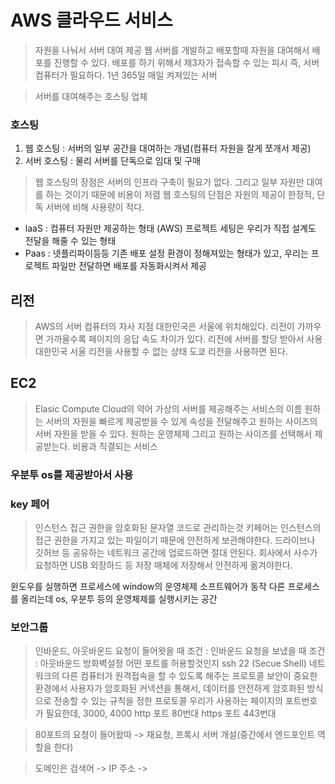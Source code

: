 # AWS 클라우드 서비스
> 자원을 나눠서 서버 대여 제공
> 웹 서버를 개발하고 배포할때 자원을 대여해서 배포를 진행할 수 있다.
> 배포를 하기 위해서 제3자가  접속할 수 있는 피시 즉, 서버 컴퓨터가 필요하다.
> 1년 365일 매일 켜져있는 서버

> 서버를 대여해주는 호스팅 업체

### 호스팅
1. 웹 호스팅 : 서버의 일부 공간을 대여하는 개념(컴퓨터 자원을 잘게 쪼개서 제공)
2. 서버 호스팅 : 물리 서버를 단독으로 임대 및 구매

> 웹 호스팅의 장점은 서버의 인프라 구축이 필요가 없다. 그리고 일부 자원만 대여를 하는 것이기 때문에 비용이 저렴
> 웹 호스팅의 단점은 자원의 제공이 한정적, 단독 서버에 비해 사용량이 적다.

- laaS : 컴퓨터 자원만 제공하는 형태 (AWS) 프로젝트 세팅은 우리가 직접 설계도 전달을 해줄 수 있는 형태
- Paas : 넷플리파이등등 기존 배포 설정 환경이 정해져있는 형태가 있고, 우리는 프로젝트 파일만 전달하면 배포를 자동화시켜서 제공

## 리전 
> AWS의 서버 컴퓨터의 자사 지점
> 대한민국은 서울에 위치해있다.
> 리전이 가까우면 가까울수록 페이지의 응답 속도 차이가 있다.
> 리전에 서버를 할당 받아서 사용
> 대한민국 서울 리전을 사용할 수 없는 상태
> 도쿄 리전을 사용하면 된다.

## EC2
> Elasic Compute Cloud의 약어
> 가상의 서버를 제공해주는 서비스의 이름
> 원하는 서버의 자원을 빠르게 제공받을 수 있게 속성을 전달해주고 원하는 사이즈의 서버 자원을 받을 수 있다.
> 원하는 운영체제 그리고 원하는 사이즈를 선택해서 제공받는다.
> 비용과 직결되는 서비스

### 우분투 os를 제공받아서 사용

### key 페어
> 인스턴스 접근 권한을 암호화된 문자열 코드로 관리하는것
> 키페어는 인스턴스의 접근 권한을 가지고 있는 파일이기 때문에 안전하게 보관해야한다.
> 드라이브나 깃허브 등 공유하는 네트워크 공간에 업로드하면 절대 안된다.
> 회사에서 사수가 요청하면 USB 외장하드 등 저장 매체에 저장해서 안전하게 옮겨야한다.

윈도우를 실행하면 프로세스에 window의 운영체제 소프트웨어가 동작
다른 프로세스를 올리는데 os, 우분투 등의 운영체제를 실행시키는 공간

### 보안그룹
> 인바운드, 아웃바운드 
> 요청이 들어왓을 때 조건 : 인바운드
> 요청을 보냈을 때 조건 : 아웃바운드
> 방화벽설정
> 어떤 포트를 허용할것인지 ssh 22 (Secue Shell)
> 네트워크의 다른 컴퓨터가 원격접속을 할 수 있도록 해주는 프로토콜
> 보안이 중요한 환경에서 사용자가 암호화된 커넥션을 통해서, 데이터를 안전하게 암호화된 방식으로 전송할 수 있는 규칙을 정한 프로토콜
> 우리가 사용하는 페이지의 포트번호가 필요한데, 3000, 4000 
> http 포트 80번대
> https 포트 443번대

> 80포트의 요청이 들어왔따 -> 재요청, 프록시 서버 개설(중간에서 엔드포인트 역할을 한다)

> 도메인은 검색어 -> IP 주소 -> 